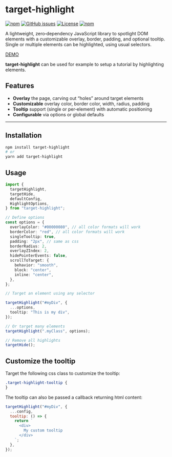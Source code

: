 # target-highlight

[![npm](https://img.shields.io/npm/v/target-highlight)](https://github.com/graphieros/target-highlight)
[![GitHub issues](https://img.shields.io/github/issues/graphieros/target-highlight)](https://github.com/graphieros/target-highlight/issues)
[![License](https://img.shields.io/badge/license-MIT-green)](https://github.com/graphieros/target-highlight?tab=MIT-1-ov-file#readme)
[![npm](https://img.shields.io/npm/dt/target-highlight)](https://github.com/graphieros/target-highlight)

A lightweight, zero‑dependency JavaScript library to spotlight DOM elements with a customizable overlay, border, padding, and optional tooltip. Single or multiple elements can be highlighted, using usual selectors.

[DEMO](https://target-highlight.graphieros.com)

**target-highlight** can be used for example to setup a tutorial by highlighting elements.

## Features

- **Overlay** the page, carving out “holes” around target elements
- **Customizable** overlay color, border color, width, radius, padding
- **Tooltip** support (single or per‑element) with automatic positioning
- **Configurable** via options or global defaults

---

## Installation

```bash
npm install target-highlight
# or
yarn add target-highlight
```

## Usage

```ts
import {
  targetHighlight,
  targetHide,
  defaultConfig,
  HighlightOptions,
} from "target-highlight";

// Define options
const options = {
  overlayColor: "#00000080", // all color formats will work
  borderColor: "red", // all color formats will work
  singleTooltip: true,
  padding: "2px", // same as css
  borderRadius: 2,
  overlayZIndex: 2,
  hidePointerEvents: false,
  scrollToTarget: {
    behavior: "smooth",
    block: "center",
    inline: "center",
  },
};

// Target an element using any selector

targetHighlight("#myDiv", {
  ...options,
  tooltip: "This is my div",
});

// Or target many elements
targetHighlight(".myClass", options);

// Remove all highlights
targetHide();
```

## Customize the tooltip

Target the following css class to customize the tooltip:

```css
.target-highlight-tooltip {
}
```

The tooltip can also be passed a callback returning html content:

```js
targetHighlight("#myDiv", {
  ...config,
  tooltip: () => {
    return `
      <div>
        My custom tooltip
      </div>
    `;
  },
});
```

